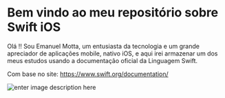 # Bem vindo ao meu repositório sobre Swift iOS 
Olá !! Sou Emanuel Motta, um entusiasta da tecnologia e um grande apreciador de aplicações mobile, nativo iOS, e aqui irei armazenar um dos meus estudos usando a documentação oficial da Linguagem Swift.

Com base no site: https://www.swift.org/documentation/

![enter image description here](https://youcourse.com.br//Content/img/subsubcategoria/swift.jpg)

